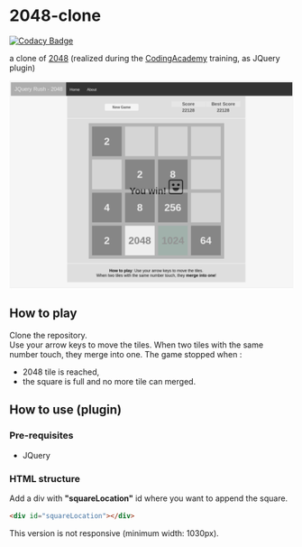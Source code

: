 # 2048-clone

[![Codacy Badge](https://api.codacy.com/project/badge/Grade/0b87708277c84235a97fc99e44ca9758)](https://www.codacy.com/app/SamR1/2048-clone)  

a clone of [2048](https://gabrielecirulli.github.io/2048/) (realized during the [CodingAcademy](http://www.coding-academy.fr/en/) training, as JQuery plugin)

![Snapshot](doc/win.png)  

## How to play
Clone the repository.  
Use your arrow keys to move the tiles. When two tiles with the same number touch, they merge into one. 
The game stopped when :  
- 2048 tile is reached,  
- the square is full and no more tile can merged.  

## How to use (plugin)
### Pre-requisites
* JQuery

### HTML structure
Add a div with **"squareLocation"** id where you want to append the square.
```html
<div id="squareLocation"></div>
```

This version is not responsive (minimum width: 1030px).